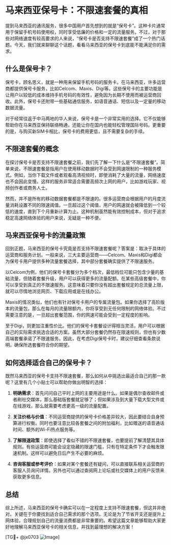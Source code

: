 # 马来西亚保号卡：不限速套餐的真相

提到马来西亚的通讯服务，很多中国用户首先想到的就是“保号卡”。这种卡片通常用于保留手机号码使用权，同时享受低廉的价格和一定的流量服务。不过，对于那些对网络速度有较高要求的人来说，“保号卡是否支持不限速套餐”成了一个热门话题。今天，我们就来聊聊这个话题，看看马来西亚的保号卡到底能不能满足你的需求。

## 什么是保号卡？

保号卡，顾名思义，就是一种用来保留手机号码的服务卡。在马来西亚，许多运营商都提供保号卡服务，比如Celcom、Maxis、Digi等。这些保号卡的主要功能是让用户以较低的成本维持手机号码的有效性，避免因为长期不使用而被运营商回收。此外，保号卡还附带一些基础通信服务，如语音通话、短信以及一定量的移动数据流量。

对于经常往返于中马两地的华人来说，保号卡是一个非常实用的选择。它不仅能够帮助你在马来西亚保持联络畅通，还能让你在国内也能轻松管理国际号码。更重要的是，与购买新SIM卡相比，保号卡的费用更低，且不需要复杂的手续。

## 不限速套餐的概念

在探讨保号卡是否支持不限速套餐之前，我们先了解一下什么是“不限速套餐”。简单来说，不限速套餐是指用户在使用移动数据时不会受到网速限制的一种服务模式。例如，当你下载文件或者观看高清视频时，即使消耗了大量的流量，网络速度也不会因此变慢。这样的服务非常适合需要高频次上网的用户，比如游戏玩家、视频创作者或商务人士。

然而，并不是所有的移动数据套餐都是不限速的。很多运营商会根据用户的月度流量消耗设置不同的限速阈值。一旦超过这个阈值，用户的网速就会被降低到一个较低的速度，直到下个月重新计算为止。这种机制虽然能有效控制成本，但对于追求稳定高速网络体验的用户来说，无疑是一种不便。

## 马来西亚保号卡的流量政策

回到正题，马来西亚的保号卡究竟是否支持不限速套餐呢？答案是：取决于具体的运营商和服务计划。一般来说，三大主要运营商——Celcom、Maxis和Digi都会为保号卡用户提供多种流量套餐选择，其中部分套餐确实提供了不限速服务。

以Celcom为例，他们的保号卡套餐分为多个档次，最低档位可能只包含少量的基础流量，但随着套餐升级，用户可以获得更多的流量配额。在某些高级套餐中，你可以享受到真正的不限速服务。这意味着只要你没有超出套餐规定的总流量上限，就可以尽情地浏览网页、下载应用或是在线办公。

Maxis的情况类似，他们也有针对保号卡用户的专属流量包。如果你选择了高阶版本的流量包，那么在每月的流量限额内，你将享受到无任何限制的网络体验。不过需要注意的是，一旦超出套餐范围，你的网速可能会受到一定程度的影响。

至于Digi，则更加注重性价比。他们的保号卡套餐设计得相当灵活，用户可以根据自己的实际需求挑选合适的方案。虽然大部分套餐仍然存在限速规则，但也有少数高端套餐承诺了不限速服务。因此，在考虑Digi保号卡时，建议仔细查看条款说明，确保所选套餐符合你的期望。

## 如何选择适合自己的保号卡？

既然马来西亚的保号卡支持不限速套餐，那么如何从中挑选出最适合自己的那一款呢？这里有几个小贴士可以帮助你做出明智的选择：

1. **明确需求**：首先问问自己平时上网的主要用途是什么。如果是偶尔查收邮件或者刷社交媒体，那么基础版套餐就足够了；但如果涉及到大量下载大型文件或在线游戏，那么就需要考虑更高一级的流量配置。
   
2. **关注价格与价值**：不同运营商提供的保号卡价格差异较大，因此要结合自身预算进行权衡。同时也要注意比较各套餐之间的附加福利，比如赠送的语音通话时间、额外的Wi-Fi热点服务等。

3. **了解限速政策**：即使选择了看似不错的不限速套餐，也要提前了解清楚其具体规则。有些运营商可能会设定隐藏的限速门槛，只有在特定条件下才会触发限速机制。这样可以避免日后产生不必要的麻烦。

4. **咨询客服或参考评价**：如果对某个套餐还有疑问，可以直接联系相关运营商的客服人员询问详情。另外也可以通过查阅网上论坛或社交媒体上的用户反馈来获取更多信息。

## 总结

综上所述，马来西亚的保号卡确实可以在一定程度上支持不限速套餐，但这并非绝对。关键在于你要找到适合自己需求的那个选项。无论是为了节省开支还是提升上网体验，合理规划自己的流量消费都是非常重要的。希望这篇文章能够帮助大家更好地理解马来西亚保号卡的相关信息，并找到最理想的解决方案！

[TG💪+ @jx0703 ![Image](https://github.com/user-attachments/assets/dbca1d08-cadb-493c-b0ec-ad6f7a83f270)]